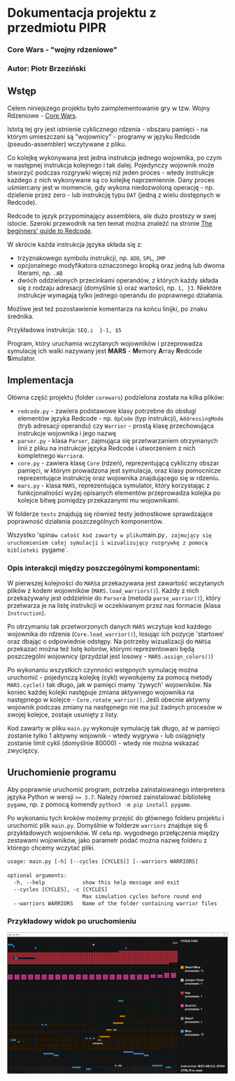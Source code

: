 # Dokumentacja projektu z przedmiotu PIPR
### Core Wars - "wojny rdzeniowe"
### Autor: Piotr Brzeziński

## Wstęp
Celem niniejszego projektu było zaimplementowanie gry w tzw. Wojny Rdzeniowe - [Core Wars](https://pl.wikipedia.org/wiki/Core_War).

Istotą tej gry jest istnienie cyklicznego rdzenia - obszaru pamięci - na którym umieszczani są "wojownicy" - programy w języku Redcode (pseudo-assembler) wczytywane z pliku.

Co kolejkę wykonywana jest jedna instrukcja jednego wojownika, po czym w następnej instrukcja kolejnego i tak dalej. Pojedynczy wojownik może stworzyć podczas rozgrywki więcej niż jeden proces - wtedy instrukcje każdego z nich wykonywane są co kolejkę naprzemiennie. Dany proces uśmiercany jest w momencie, gdy wykona niedozwoloną operację - np. dzielenie przez zero - lub instrukcję typu `DAT` (jedną z wielu dostępnych w Redcode).

Redcode to język przypominający assemblera, ale dużo prostszy w swej istocie. Szeroki przewodnik na ten temat można znaleźć na stronie [The beginners' guide to Redcode](http://vyznev.net/corewar/guide.html).

W skrócie każda instrukcja języka składa się z:

- trzyznakowego symbolu instrukcji, np. `ADD`, `SPL`, `JMP`
- opcjonalnego modyfikatora oznaczonego kropką oraz jedną lub dwoma literami, np. `.AB`
- dwóch oddzielonych przecinkami operandów, z których każdy składa się z rodzaju adresacji (domyślnie `$`) oraz wartości, np. `1, }3`. Niektóre instrukcje wymagają tylko jednego operandu do poprawnego działania.

Możliwe jest też pozostawienie komentarza na końcu linijki, po znaku średnika.

Przykładowa instrukcja: `SEQ.i	}-1, $5`

Program, który uruchamia wczytanych wojowników i przeprowadza symulację ich walki nazywany jest **MARS** - **M**emory **A**rray **R**edcode **S**imulator.


## Implementacja
Główna część projektu (folder `corewars`) podzielona została na kilka plików:
- `redcode.py` - zawiera podstawowe klasy potrzebne do obsługi elementów języka Redcode - np. `OpCode` (typ instrukcji), `AddressingMode` (tryb adresacji operandu) czy `Warrior` - prostą klasę przechowująca instrukcje wojownika i jego nazwę
- `parser.py` - klasa `Parser`, zajmująca się przetwarzaniem otrzymanych linii z pliku na instrukcje języka Redcode i utworzeniem z nich kompletnego `Warrior`a.
- `core.py` - zawiera klasę `Core` (rdzeń), reprezentującą cykliczny obszar pamięci, w którym prowadzona jest symulacja, oraz klasy pomocnicze reprezentujące instrukcję oraz wojownika znajdującego się w rdzeniu.
- `mars.py` - klasa `MARS`, reprezentująca symulator, który korzystając z funkcjonalności wyżej opisanych elementów przeprowadza kolejka po kolejce bitwę pomiędzy przekazanymi mu wojownikami.

W folderze `tests` znajdują się również testy jednostkowe sprawdzające poprawność działania poszczególnych komponentów.

Wszystko 'spina` w całość kod zawarty w pliku `main.py`, zajmujący się uruchomieniem całej symulacji i wizualizujący rozgrywkę z pomocą biblioteki `pygame`.

### Opis interakcji między poszczególnymi komponentami:
W pierwszej kolejności do `MARS`a przekazywana jest zawartość wczytanych plików z kodem wojowników (`MARS.load_warriors()`). Każdy z nich przekazywany jest oddzielnie do `Parser`a (metoda `parse_warrior()`), który przetwarza je na listę instrukcji w oczekiwanym przez nas formacie (klasa `Instruction`).

Po otrzymaniu tak przetworzonych danych `MARS` wczytuje kod każdego wojownika do rdzenia (`Core.load_warrior()`), losując ich pozycje 'startowe' oraz dbając o odpowiednie odstępy. Na potrzeby wizualizacji do `MARS`a przekazać można też listę kolorów, którymi reprezentowani będą poszczególni wojownicy (przydział jest losowy - `MARS.assign_colors()`)

Po wykonaniu wszystkich czynności wstępnych symulację można uruchomić - pojedynczą kolejkę (cykl) wywołujemy za pomocą metody `MARS.cycle()` tak długo, jak w pamięci mamy 'żywych' wojowników. Na koniec każdej kolejki następuje zmiana aktywnego wojownika na następnego w kolejce - `Core.rotate_warrior()`. Jeśli obecnie aktywny wojownik podczas zmiany na następnego nie ma już żadnych procesów w swojej kolejce, zostaje usunięty z listy.

Kod zawarty w pliku `main.py` wykonuje symulację tak długo, aż w pamięci zostanie tylko 1 aktywny wojownik - wtedy wygrywa - lub osiągnięty zostanie limit cykli (domyślnie 80000) - wtedy nie można wskazać zwycięzcy.


## Uruchomienie programu
Aby poprawnie uruchomić program, potrzeba zainstalowanego interpretera języka Python w wersji `>= 3.7`. Należy również zainstalować bibliotekę `pygame`, np. z pomocą komendy `python3 -m pip install pygame`.

Po wykonaniu tych kroków możemy przejść do głównego folderu projektu i uruchomić plik `main.py`. Domyślnie w folderze `warriors` znajduje się 6 przykładowych wojowników. W celu np. wygodnego przełączenia między zestawami wojowników, jako parametr podać można nazwę folderu z którego chcemy wczytać pliki.

```
usage: main.py [-h] [--cycles [CYCLES]] [--warriors WARRIORS]

optional arguments:
  -h, --help            show this help message and exit
  --cycles [CYCLES], -c [CYCLES]
                        Max simulation cycles before round end
  --warriors WARRIORS   Name of the folder containing warrior files
```

### Przykładowy widok po uruchomieniu
![example screenshot](docs/example.png)
